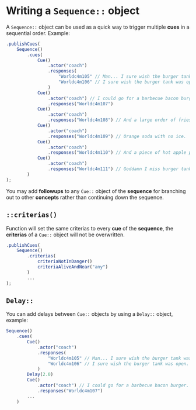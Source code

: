 # Writing a `Sequence::` object

A `Sequence::` object can be used as a quick way to trigger multiple **cues** in a sequential order. Example:

```javascript
.publishCues(
    Sequence()
        .cues(
            Cue()
                .actor("coach")
                .responses(           
                    "Worldc4m105" // Man... I sure wish the burger tank was open.
                    "Worldc4m106" // I sure wish the burger tank was open.
                )
            Cue()
                .actor("coach") // I could go for a barbecue bacon burger.
                .responses("Worldc4m107")
            Cue()
                .actor("coach")
                .responses("Worldc4m108") // And a large order of fries.
            Cue()
                .actor("coach")
                .responses("Worldc4m109") // Orange soda with no ice.
            Cue()
                .actor("coach")
                .responses("Worldc4m110") // And a piece of hot apple pie.
            Cue()
                .actor("coach")
                .responses("Worldc4m111") // Goddamn I miss burger tank.
        )
);
```

You may add **followups** to any `Cue::` object of the **sequence** for branching out to other **concepts** rather than continuing down the sequence.

## **`::criterias()`**

Function will set the same criterias to every **cue** of the **sequence**, the **criterias** of a `Cue::` object will not be overwritten.

```javascript
.publishCues(
    Sequence()
        .criterias(
            criteriaNotInDanger()
            criteriaAliveAndNear("any")
        )
        ...
);
```

## **`Delay::`**

You can add delays between `Cue::` objects by using a `Delay::` object, example:

```javascript
Sequence()
    .cues(
        Cue()
            .actor("coach")
            .responses(           
                "Worldc4m105" // Man... I sure wish the burger tank was open.
                "Worldc4m106" // I sure wish the burger tank was open.
            )
        Delay(2.0)
        Cue()
            .actor("coach") // I could go for a barbecue bacon burger.
            .responses("Worldc4m107")
        ...
    )
```

